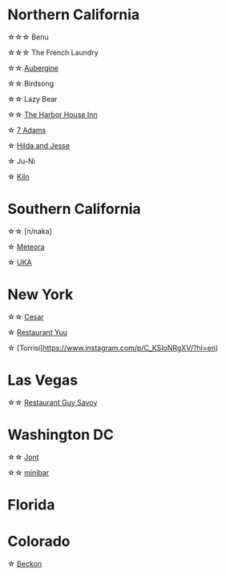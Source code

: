 # Northern California
☆☆☆ Benu

☆☆☆ The French Laundry

☆☆ [Aubergine](https://www.instagram.com/p/DJhj7MCy-wm/?hl=en)

☆☆ Birdsong

☆☆ Lazy Bear

☆☆ [The Harbor House Inn](https://www.instagram.com/p/C-3g1dPyivM/?hl=en)

☆ [7 Adams](https://www.instagram.com/p/DAfkOUmyzLZ/?hl=en)

☆ [Hilda and Jesse](https://www.instagram.com/p/C-4cHO4RuVu/?hl=en)

☆ Ju-Ni

☆ [Kiln](https://www.instagram.com/p/C_pXQiHxpzg/?hl=en)

# Southern California
☆☆ [n/naka]

☆ [Meteora](https://www.instagram.com/p/DE0ywebye56/?hl=en)

☆ [UKA](https://www.instagram.com/p/DFEBs0KyrOh/?hl=en)

# New York
☆☆ [Cesar](https://www.instagram.com/p/DHLMjZURaIY/?hl=en)

☆ [Restaurant Yuu](https://www.instagram.com/p/DHLrWHPRTCw/?hl=en)

☆ [Torrisi]https://www.instagram.com/p/C_KSIoNRgXV/?hl=en)

# Las Vegas
☆☆ [Restaurant Guy Savoy](https://www.instagram.com/p/DIWeINOJYfc/?hl=en)

# Washington DC
☆☆ [Jont](https://www.instagram.com/p/DHzJSSiSdM3/?hl=en)

☆☆ [minibar](https://www.instagram.com/p/DHw12t8ScH4/?hl=en)

# Florida

# Colorado
☆ [Beckon](https://www.instagram.com/p/C-o7cLXxjcA/?hl=en)


